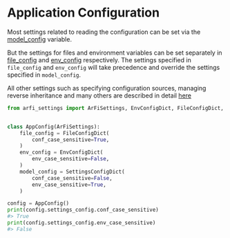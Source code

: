 # Application Configuration

Most settings related to reading the configuration can be set via the [model_config](../usage/config.md#model_config) variable.

But the settings for files and environment variables can be set separately in [file_config](../usage/config.md#file_config) and [env_config](../usage/config.md#env_config) respectively.
The settings specified in `file_config` and `env_config` will take precedence and override the settings specified in `model_config`.

All other settings such as specifying configuration sources, managing reverse inheritance and many others are described in detail [here](../usage/config.md#)

```py
from arfi_settings import ArFiSettings, EnvConfigDict, FileConfigDict, SettingsConfigDict


class AppConfig(ArFiSettings):
    file_config = FileConfigDict(
        conf_case_sensitive=True,
    )
    env_config = EnvConfigDict(
        env_case_sensitive=False,
    )
    model_config = SettingsConfigDict(
        conf_case_sensitive=False,
        env_case_sensitive=True,
    )

config = AppConfig()
print(config.settings_config.conf_case_sensitive)
#> True
print(config.settings_config.env_case_sensitive)
#> False
```
